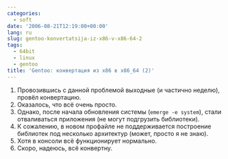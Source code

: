 ```yaml
---
categories:
  - soft
date: '2006-08-21T12:19:00+00:00'
lang: ru
slug: gentoo-konvertatsija-iz-x86-v-x86-64-2
tags:
  - 64bit
  - linux
  - gentoo
title: 'Gentoo: конвертация из x86 в x86_64 (2)'
---
```




1. Провозившись с данной проблемой выходные (и частично неделю),
 провёл конвертацию.
2. Оказалось, что всё очень просто.
3. Однако, после начала обновления системы (`emerge -e system`), стали
 отваливаться приложения (не могут подгрузить библиотеки).
4. К сожалению, в новом профайле не поддерживается построение
 библиотек под несколько архитектур (может, просто я не знаю).
5. Хотя в консоли всё функционирует нормально.
6. Скоро, надеюсь, всё конвертну.